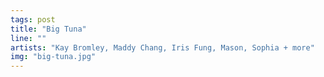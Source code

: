 ```yaml
---
tags: post
title: "Big Tuna"
line: ""
artists: "Kay Bromley, Maddy Chang, Iris Fung, Mason, Sophia + more"
img: "big-tuna.jpg"
---
```


